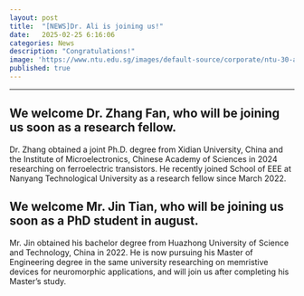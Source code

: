 ```yaml
---
layout: post
title:  "[NEWS]Dr. Ali is joining us!"
date:   2025-02-25 6:16:06
categories: News
description: "Congratulations!"
image: 'https://www.ntu.edu.sg/images/default-source/corporate/ntu-30-anniversary-logoc1850609-db51-4cc8-9788-62c50778e47b.svg'
published: true
---
```



---

## We welcome Dr. Zhang Fan, who will be joining us soon as a research fellow. 

Dr. Zhang obtained a joint Ph.D. degree from Xidian University, China and the Institute of Microelectronics, Chinese Academy of Sciences in 2024 researching on ferroelectric transistors. He recently joined School of EEE at Nanyang Technological University as a research fellow since March 2022.

## We welcome Mr. Jin Tian, who will be joining us soon as a PhD student in august. 

Mr. Jin obtained his bachelor degree from Huazhong University of Science and Technology, China in 2022. He is now pursuing his Master of Engineering degree in the same university researching on memristive devices for neuromorphic applications, and will join us after completing his Master’s study.

